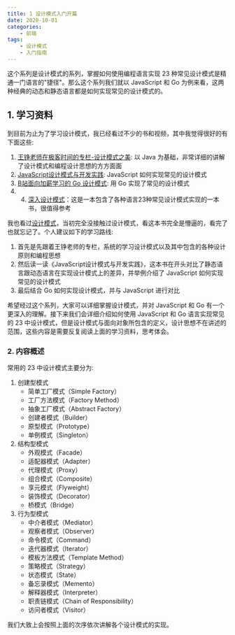 ```yaml
---
title: 1 设计模式入门开篇
date: 2020-10-01
categories:
    - 前端
tags:
	- 设计模式
	- 入门指南
---
```


这个系列是设计模式的系列，掌握如何使用编程语言实现 23 种常见设计模式是精通一门语言的"捷径"。那么这个系列我们就以 JavaScript 和 Go 为例来看，这两种经典的动态和静态语言都是如何实现常见的设计模式的。

<!-- more -->

## 1. 学习资料
到目前为止为了学习设计模式，我已经看过不少的书和视频，其中我觉得很好的有下面这些:
1. [王铮老师在极客时间的专栏-设计模式之美](https://time.geekbang.org/column/intro/250): 以 Java 为基础，非常详细的讲解了设计模式和编程设计思想的方方面面
2. [JavaScript设计模式与开发实践](https://book.douban.com/subject/26382780/): JavaScript 如何实现常见的设计模式
3. [B站面向加薪学习的 Go 设计模式](https://www.bilibili.com/video/BV1GD4y1D7D3): 用 Go 实现了常见的设计模式
4. 4. [深入设计模式](https://refactoringguru.cn/design-patterns)：这是一本包含了各种语言23种常见设计模式实现的一本书，很值得参考

我也看过[设计模式](https://book.douban.com/subject/1052241/)，当初完全没接触过设计模式，看这本书完全是懵逼的，看完了也就忘记了。个人建议如下的学习路线:
1. 首先是先跟着王铮老师的专栏，系统的学习设计模式以及其中包含的各种设计原则和编程思想
2. 然后读一读《JavaScript设计模式与开发实践》，这本书在开头对比了静态语言跟动态语言在实现设计模式上的差异，并举例介绍了 JavaScript 如何实现常见的设计模式
3. 最后结合 Go 如何实现设计模式，并与 JavaScript 进行对比

希望经过这个系列，大家可以详细掌握设计模式，并对 JavaScript 和 Go 有一个更深入的理解。接下来我们会详细介绍如何使用 JavaScript 和 Go 语言实现常见的 23 中设计模式，但是设计模式与面向对象所包含的定义，设计思想不在讲述的范围，这些内容是需要反复阅读上面的学习资料，思考体会。

### 2. 内容概述
常用的 23 中设计模式主要分为:
1. 创建型模式
	- 简单工厂模式（Simple Factory）
	- 工厂方法模式（Factory Method）
	- 抽象工厂模式（Abstract Factory）
	- 创建者模式（Builder）
	- 原型模式（Prototype）
	- 单例模式（Singleton）
2. 结构型模式
	- 外观模式（Facade）
	- 适配器模式（Adapter）
	- 代理模式（Proxy）
	- 组合模式（Composite）
	- 享元模式（Flyweight）
	- 装饰模式（Decorator）
	- 桥模式（Bridge）
3. 行为型模式
	- 中介者模式（Mediator）
	- 观察者模式（Observer）
	- 命令模式（Command）
	- 迭代器模式（Iterator）
	- 模板方法模式（Template Method）
	- 策略模式（Strategy）
	- 状态模式（State）
	- 备忘录模式（Memento）
	- 解释器模式（Interpreter）
	- 职责链模式（Chain of Responsibility）
	- 访问者模式（Visitor）

我们大致上会按照上面的次序依次讲解各个设计模式的实现。